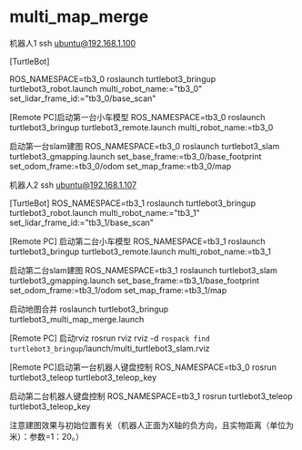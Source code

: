 # multi_map_merge
机器人1
 ssh ubuntu@192.168.1.100

[TurtleBot] 

ROS_NAMESPACE=tb3_0 roslaunch turtlebot3_bringup turtlebot3_robot.launch multi_robot_name:="tb3_0" set_lidar_frame_id:="tb3_0/base_scan"

[Remote PC]启动第一台小车模型 
ROS_NAMESPACE=tb3_0 roslaunch turtlebot3_bringup turtlebot3_remote.launch multi_robot_name:=tb3_0

启动第一台slam建图
ROS_NAMESPACE=tb3_0 roslaunch turtlebot3_slam turtlebot3_gmapping.launch set_base_frame:=tb3_0/base_footprint set_odom_frame:=tb3_0/odom set_map_frame:=tb3_0/map

机器人2
ssh ubuntu@192.168.1.107

[TurtleBot]
 ROS_NAMESPACE=tb3_1 roslaunch turtlebot3_bringup turtlebot3_robot.launch multi_robot_name:="tb3_1" set_lidar_frame_id:="tb3_1/base_scan"

[Remote PC] 启动第二台小车模型
ROS_NAMESPACE=tb3_1 roslaunch turtlebot3_bringup turtlebot3_remote.launch multi_robot_name:=tb3_1

启动第二台slam建图
ROS_NAMESPACE=tb3_1 roslaunch turtlebot3_slam turtlebot3_gmapping.launch set_base_frame:=tb3_1/base_footprint set_odom_frame:=tb3_1/odom set_map_frame:=tb3_1/map

启动地图合并
roslaunch turtlebot3_bringup  turtlebot3_multi_map_merge.launch

[Remote PC] 启动rviz
rosrun rviz rviz -d `rospack find turtlebot3_bringup`/launch/multi_turtlebot3_slam.rviz

[Remote PC]启动第一台机器人键盘控制
ROS_NAMESPACE=tb3_0 rosrun turtlebot3_teleop turtlebot3_teleop_key
 
 启动第二台机器人键盘控制
 ROS_NAMESPACE=tb3_1 rosrun turtlebot3_teleop turtlebot3_teleop_key
 

注意建图效果与初始位置有关（机器人正面为X轴的负方向，且实物距离（单位为米）：参数=1：20。）
